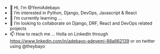 - 👋 Hi, I’m @YemiAdebayo
- 👀 I’m interested in Python, Django, DevOps, Javascript & React
- 🌱 I’m currently learning ...
- 💞️ I’m looking to collaborate on Django, DRF, React and DevOps related projects
- 📫 How to reach me ... Holla on LinkedIn through https://www.linkedin.com/in/adebayo-adeyemi-88a662139 or on twitter using @theybayo

<!---
YemiAdebayo/YemiAdebayo is a ✨ special ✨ repository because its `README.md` (this file) appears on your GitHub profile.
You can click the Preview link to take a look at your changes.
--->
